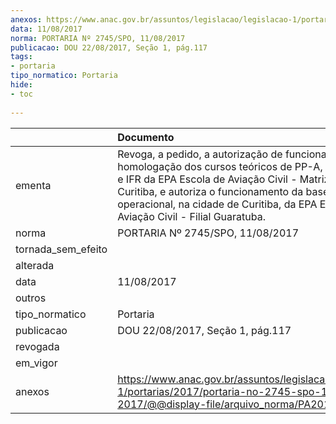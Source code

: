 ```yaml
---
anexos: https://www.anac.gov.br/assuntos/legislacao/legislacao-1/portarias/2017/portaria-no-2745-spo-11-08-2017/@@display-file/arquivo_norma/PA2017-2745.pdf
data: 11/08/2017
norma: PORTARIA Nº 2745/SPO, 11/08/2017
publicacao: DOU 22/08/2017, Seção 1, pág.117
tags:
- portaria
tipo_normatico: Portaria
hide: 
- toc 
 
---
```


|                    | Documento                                                                                                                                                                                                                                                                                      |
|:-------------------|:-----------------------------------------------------------------------------------------------------------------------------------------------------------------------------------------------------------------------------------------------------------------------------------------------|
| ementa             | Revoga, a pedido, a autorização de funcionamento e a homologação dos cursos teóricos de PP-A, PC-A, INV-A e IFR da EPA Escola de Aviação Civil - Matriz em Curitiba, e autoriza o funcionamento da base operacional, na cidade de Curitiba, da EPA Escola de Aviação Civil - Filial Guaratuba. |
| norma              | PORTARIA Nº 2745/SPO, 11/08/2017                                                                                                                                                                                                                                                               |
| tornada_sem_efeito |                                                                                                                                                                                                                                                                                                |
| alterada           |                                                                                                                                                                                                                                                                                                |
| data               | 11/08/2017                                                                                                                                                                                                                                                                                     |
| outros             |                                                                                                                                                                                                                                                                                                |
| tipo_normatico     | Portaria                                                                                                                                                                                                                                                                                       |
| publicacao         | DOU 22/08/2017, Seção 1, pág.117                                                                                                                                                                                                                                                               |
| revogada           |                                                                                                                                                                                                                                                                                                |
| em_vigor           |                                                                                                                                                                                                                                                                                                |
| anexos             | https://www.anac.gov.br/assuntos/legislacao/legislacao-1/portarias/2017/portaria-no-2745-spo-11-08-2017/@@display-file/arquivo_norma/PA2017-2745.pdf                                                                                                                                           |